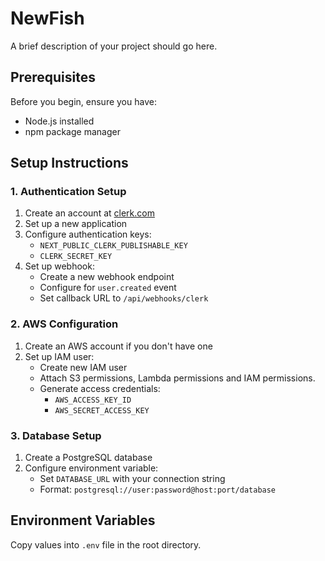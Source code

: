 # NewFish

A brief description of your project should go here.

## Prerequisites

Before you begin, ensure you have:

- Node.js installed
- npm package manager

## Setup Instructions

### 1. Authentication Setup

1. Create an account at [clerk.com](https://clerk.com)
2. Set up a new application
3. Configure authentication keys:
   - `NEXT_PUBLIC_CLERK_PUBLISHABLE_KEY`
   - `CLERK_SECRET_KEY`
4. Set up webhook:
   - Create a new webhook endpoint
   - Configure for `user.created` event
   - Set callback URL to `/api/webhooks/clerk`

### 2. AWS Configuration

1. Create an AWS account if you don't have one
2. Set up IAM user:
   - Create new IAM user
   - Attach S3 permissions, Lambda permissions and IAM permissions.
   - Generate access credentials:
     - `AWS_ACCESS_KEY_ID`
     - `AWS_SECRET_ACCESS_KEY`

### 3. Database Setup

1. Create a PostgreSQL database
2. Configure environment variable:
   - Set `DATABASE_URL` with your connection string
   - Format: `postgresql://user:password@host:port/database`

## Environment Variables

Copy values into `.env` file in the root directory.
